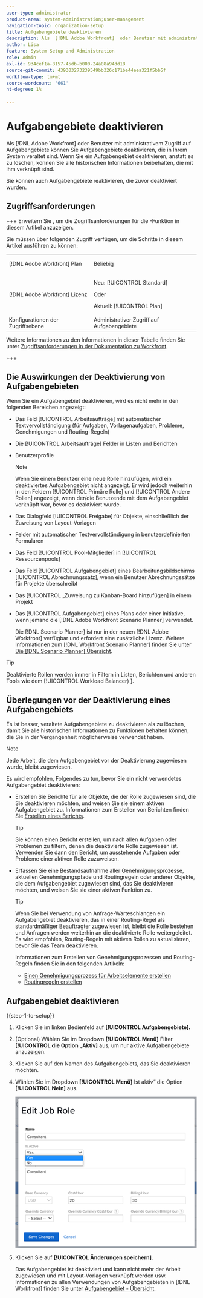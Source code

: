 ```yaml
---
user-type: administrator
product-area: system-administration;user-management
navigation-topic: organization-setup
title: Aufgabengebiete deaktivieren
description: Als  [!DNL Adobe Workfront]  oder Benutzer mit administrativem Zugriff auf Aufgabengebiete können Sie Aufgabengebiete deaktivieren, die in Ihrem System veraltet sind. Wenn Sie ein Aufgabengebiet deaktivieren, anstatt es zu löschen, können Sie alle historischen Informationen beibehalten, die mit ihm verknüpft sind.
author: Lisa
feature: System Setup and Administration
role: Admin
exl-id: 934cef1a-8157-45db-b000-24a08a94dd18
source-git-commit: 439303273239549bb326c171be44eea321f5bb5f
workflow-type: tm+mt
source-wordcount: '661'
ht-degree: 1%

---
```


# Aufgabengebiete deaktivieren

Als [!DNL Adobe Workfront] oder Benutzer mit administrativem Zugriff auf Aufgabengebiete können Sie Aufgabengebiete deaktivieren, die in Ihrem System veraltet sind. Wenn Sie ein Aufgabengebiet deaktivieren, anstatt es zu löschen, können Sie alle historischen Informationen beibehalten, die mit ihm verknüpft sind.

Sie können auch Aufgabengebiete reaktivieren, die zuvor deaktiviert wurden.

## Zugriffsanforderungen

+++ Erweitern Sie , um die Zugriffsanforderungen für die -Funktion in diesem Artikel anzuzeigen.

Sie müssen über folgenden Zugriff verfügen, um die Schritte in diesem Artikel ausführen zu können:

<table style="table-layout:auto"> 
 <col> 
 <col> 
 <tbody> 
  <tr> 
   <td role="rowheader">[!DNL Adobe Workfront] Plan</td> 
   <td> <p>Beliebig </p> </td> 
  </tr> 
  <tr> 
   <td role="rowheader">[!DNL Adobe Workfront] Lizenz</td> 
   <td>
   <p>Neu: [!UICONTROL Standard]</p>
   <p>Oder</p>
   <p>Aktuell: [!UICONTROL Plan]</p></td> 
  </tr> 
  <tr> 
   <td role="rowheader">Konfigurationen der Zugriffsebene</td> 
   <td>Administrativer Zugriff auf Aufgabengebiete</td> 
  </tr> 
 </tbody> 
</table>

Weitere Informationen zu den Informationen in dieser Tabelle finden Sie unter [Zugriffsanforderungen in der Dokumentation zu Workfront](/help/quicksilver/administration-and-setup/add-users/access-levels-and-object-permissions/access-level-requirements-in-documentation.md).

+++

## Die Auswirkungen der Deaktivierung von Aufgabengebieten

Wenn Sie ein Aufgabengebiet deaktivieren, wird es nicht mehr in den folgenden Bereichen angezeigt:

* Das Feld [!UICONTROL Arbeitsaufträge] mit automatischer Textvervollständigung (für Aufgaben, Vorlagenaufgaben, Probleme, Genehmigungen und Routing-Regeln)
* Die [!UICONTROL Arbeitsaufträge] Felder in Listen und Berichten
* Benutzerprofile

  >[!NOTE]
  >
  >Wenn Sie einem Benutzer eine neue Rolle hinzufügen, wird ein deaktiviertes Aufgabengebiet nicht angezeigt. Er wird jedoch weiterhin in den Feldern [!UICONTROL Primäre Rolle] und [!UICONTROL Andere Rollen] angezeigt, wenn der/die Benutzende mit dem Aufgabengebiet verknüpft war, bevor es deaktiviert wurde.

* Das Dialogfeld [!UICONTROL Freigabe] für Objekte, einschließlich der Zuweisung von Layout-Vorlagen
* Felder mit automatischer Textvervollständigung in benutzerdefinierten Formularen
* Das Feld [!UICONTROL Pool-Mitglieder] in [!UICONTROL Ressourcenpools]
* Das Feld [!UICONTROL Aufgabengebiet] eines Bearbeitungsbildschirms [!UICONTROL Abrechnungssatz], wenn ein Benutzer Abrechnungssätze für Projekte überschreibt
* Das [!UICONTROL  „Zuweisung zu Kanban-Board hinzufügen] in einem Projekt
* Das [!UICONTROL Aufgabengebiet] eines Plans oder einer Initiative, wenn jemand die [!DNL Adobe Workfront Scenario Planner] verwendet.

  Die [!DNL Scenario Planner] ist nur in der neuen [!DNL Adobe Workfront] verfügbar und erfordert eine zusätzliche Lizenz. Weitere Informationen zum [!DNL Workfront Scenario Planner] finden Sie unter [Die [!DNL Scenario Planner] Übersicht](../../../scenario-planner/scenario-planner-overview.md).

>[!TIP]
>
>Deaktivierte Rollen werden immer in Filtern in Listen, Berichten und anderen Tools wie dem [!UICONTROL Workload Balancer) ].

## Überlegungen vor der Deaktivierung eines Aufgabengebiets

Es ist besser, veraltete Aufgabengebiete zu deaktivieren als zu löschen, damit Sie alle historischen Informationen zu Funktionen behalten können, die Sie in der Vergangenheit möglicherweise verwendet haben.

>[!NOTE]
>
>Jede Arbeit, die dem Aufgabengebiet vor der Deaktivierung zugewiesen wurde, bleibt zugewiesen.

Es wird empfohlen, Folgendes zu tun, bevor Sie ein nicht verwendetes Aufgabengebiet deaktivieren:

* Erstellen Sie Berichte für alle Objekte, die der Rolle zugewiesen sind, die Sie deaktivieren möchten, und weisen Sie sie einem aktiven Aufgabengebiet zu. Informationen zum Erstellen von Berichten finden Sie [Erstellen eines Berichts](../../../reports-and-dashboards/reports/creating-and-managing-reports/create-report.md).

  >[!TIP]
  >
  >Sie können einen Bericht erstellen, um nach allen Aufgaben oder Problemen zu filtern, denen die deaktivierte Rolle zugewiesen ist. Verwenden Sie dann den Bericht, um ausstehende Aufgaben oder Probleme einer aktiven Rolle zuzuweisen.

* Erfassen Sie eine Bestandsaufnahme aller Genehmigungsprozesse, aktuellen Genehmigungspfade und Routingregeln oder anderer Objekte, die dem Aufgabengebiet zugewiesen sind, das Sie deaktivieren möchten, und weisen Sie sie einer aktiven Funktion zu.

  >[!TIP]
  >
  >Wenn Sie bei Verwendung von Anfrage-Warteschlangen ein Aufgabengebiet deaktivieren, das in einer Routing-Regel als standardmäßiger Beauftragter zugewiesen ist, bleibt die Rolle bestehen und Anfragen werden weiterhin an die deaktivierte Rolle weitergeleitet. Es wird empfohlen, Routing-Regeln mit aktiven Rollen zu aktualisieren, bevor Sie das Team deaktivieren.

  Informationen zum Erstellen von Genehmigungsprozessen und Routing-Regeln finden Sie in den folgenden Artikeln:

   * [Einen Genehmigungsprozess für Arbeitselemente erstellen](../../../administration-and-setup/customize-workfront/configure-approval-milestone-processes/create-approval-processes.md)
   * [Routingregeln erstellen](../../../manage-work/requests/create-and-manage-request-queues/create-routing-rules.md)

## Aufgabengebiet deaktivieren

{{step-1-to-setup}}

1. Klicken Sie im linken Bedienfeld auf &#x200B;**[!UICONTROL Aufgabengebiete].**
1. (Optional) Wählen Sie im Dropdown **[!UICONTROL Menü]** Filter **[!UICONTROL die Option „Aktiv]** aus, um nur aktive Aufgabengebiete anzuzeigen.
1. Klicken Sie auf den Namen des Aufgabengebiets, das Sie deaktivieren möchten.
1. Wählen Sie im Dropdown **[!UICONTROL Menü]** Ist aktiv“ die Option **[!UICONTROL Nein]** aus.

   ![](assets/deactivate-job-role-edit-role-box-nwe.png)

1. Klicken Sie auf **[!UICONTROL Änderungen speichern]**.

   Das Aufgabengebiet ist deaktiviert und kann nicht mehr der Arbeit zugewiesen und mit Layout-Vorlagen verknüpft werden usw. Informationen zu allen Verwendungen von Aufgabengebieten in [!DNL Workfront] finden Sie unter [Aufgabengebiet - Übersicht](../../../administration-and-setup/set-up-workfront/organizational-setup/job-role-overview.md).
